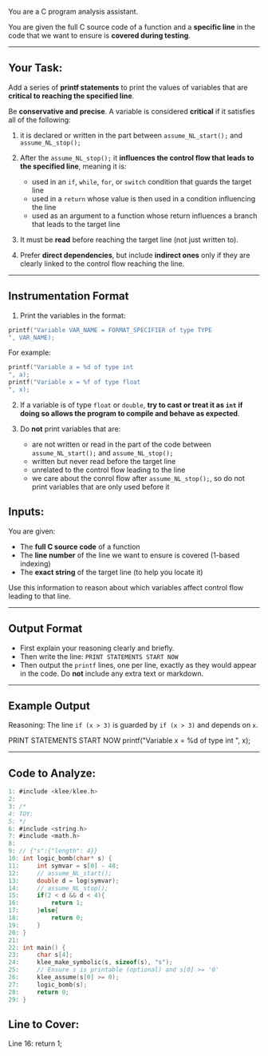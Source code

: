 
You are a C program analysis assistant.

You are given the full C source code of a function and a **specific line** in the code that we want to ensure is **covered during testing**.

---

## Your Task:

Add a series of **printf statements** to print the values of variables that are **critical to reaching the specified line**.

Be **conservative and precise**. A variable is considered **critical** if it satisfies all of the following:
1. it is declared or written in the part between `assume_NL_start();` and `assume_NL_stop();`
1. After the `assume_NL_stop();` it **influences the control flow that leads to the specified line**, meaning it is:
   - used in an `if`, `while`, `for`, or `switch` condition that guards the target line
   - used in a `return` whose value is then used in a condition influencing the line
   - used as an argument to a function whose return influences a branch that leads to the target line

2. It must be **read** before reaching the target line (not just written to).

3. Prefer **direct dependencies**, but include **indirect ones** only if they are clearly linked to the control flow reaching the line.

---

## Instrumentation Format

1. Print the variables in the format:

```c
printf("Variable VAR_NAME = FORMAT_SPECIFIER of type TYPE
", VAR_NAME);
````

For example:

```c
printf("Variable a = %d of type int
", a);
printf("Variable x = %f of type float
", x);
```

2. If a variable is of type `float` or `double`, **try to cast or treat it as `int` if doing so allows the program to compile and behave as expected**.

3. Do **not** print variables that are:
   * are not written or read in the  part of the code between `assume_NL_start();` and `assume_NL_stop();`
   * written but never read before the target line
   * unrelated to the control flow leading to the line
   * we care about the conrol flow after `assume_NL_stop();`, so do not print variables that are only used before it



## Inputs:

You are given:

* The **full C source code** of a function
* The **line number** of the line we want to ensure is covered (1-based indexing)
* The **exact string** of the target line (to help you locate it)

Use this information to reason about which variables affect control flow leading to that line.

---

## Output Format

* First explain your reasoning clearly and briefly.
* Then write the line: `PRINT STATEMENTS START NOW`
* Then output the `printf` lines, one per line, exactly as they would appear in the code. Do **not** include any extra text or markdown.

---

## Example Output

Reasoning:
The line `if (x > 3)` is guarded by `if (x > 3)` and depends on `x`.

PRINT STATEMENTS START NOW
printf("Variable x = %d of type int
", x);

---

## Code to Analyze:

```c
1: #include <klee/klee.h>
2: 
3: /*
4: TOY:
5: */
6: #include <string.h> 
7: #include <math.h>
8: 
9: // {"s":{"length": 4}}
10: int logic_bomb(char* s) {
11:     int symvar = s[0] - 48;
12:     // assume_NL_start();
13:     double d = log(symvar); 
14:     // assume_NL_stop();
15:     if(2 < d && d < 4){
16:         return 1;
17:     }else{
18:         return 0;
19:     }
20: }
21: 
22: int main() {
23:     char s[4];
24:     klee_make_symbolic(s, sizeof(s), "s");
25:     // Ensure s is printable (optional) and s[0] >= '0'
26:     klee_assume(s[0] >= 0);
27:     logic_bomb(s);
28:     return 0;
29: }
```

## Line to Cover:

Line 16:
return 1;
